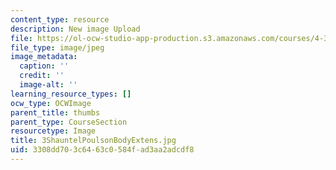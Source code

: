 ```yaml
---
content_type: resource
description: New image Upload
file: https://ol-ocw-studio-app-production.s3.amazonaws.com/courses/4-301-introduction-to-the-visual-arts-spring-2007/3308dd703c6463c0584fad3aa2adcdf8_3ShauntelPoulsonBodyExtens.jpg
file_type: image/jpeg
image_metadata:
  caption: ''
  credit: ''
  image-alt: ''
learning_resource_types: []
ocw_type: OCWImage
parent_title: thumbs
parent_type: CourseSection
resourcetype: Image
title: 3ShauntelPoulsonBodyExtens.jpg
uid: 3308dd70-3c64-63c0-584f-ad3aa2adcdf8
---
```

